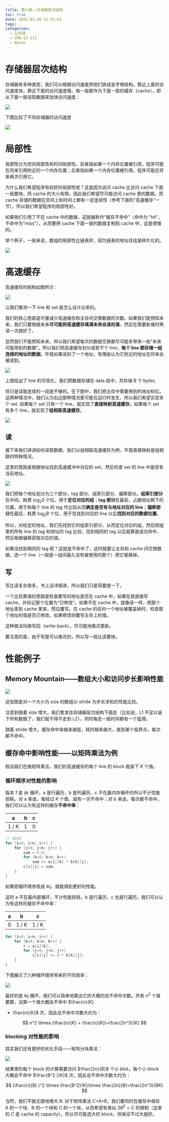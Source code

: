 ```yaml
---
title: 第六章——存储器层次结构
toc: true
date: 2025-03-20 11:25:61
tags:
categories:
  - 公开课
  - CMU-15-213
  - Notes
---
```


# 存储器层次结构

存储器有多种类型，我们可以根据访问速度把他们排成金字塔结构。靠近上面的访问速度快，靠近下面的访问速度慢。每一层都作为下面一层的缓存（cache），即从下面一层读取数据来加快访问速度：

![](/images/learning/open-course/CMU-15213/Notes/Chapter6/memory-hierarchy.png)

下图比较了不同存储器的访问速度

![](/images/learning/open-course/CMU-15213/Notes/Chapter6/memory-mountain.png)

# 局部性

局部性分为空间局部性和时间局部性。前者指如果一个内存位置被引用，程序可能在将来引用附近的一个内存位置；后者指如果一个内存位置被引用，程序可能在将来再次引用它。

为什么我们希望程序有较好的局部性呢？这是因为访问 cache 比访问 cache 下面一层要快，而 cache 的大小有限，因此我们希望尽可能访问 cache 里的数据。而 cache 存储的数据在空间上和时间上都有一定连续性（参考下面的“高速缓存”一节），所以我们希望程序的局部性好。

如果我们引用了不在 cache 中的数据，这就被称作“缓存不命中”（命中为 “hit”，不命中为“miss”），从而要把 cache 下面一层的数据复制到 cache 中，这是很慢的。

举个例子，一般来说，数组的局部性比链表好，因为链表的地址往往是碎片化的。

![](/images/learning/open-course/CMU-15213/Notes/Chapter6/cache-data-memory.png)

# 高速缓存

高速缓存的结构如图所示：

![](/images/learning/open-course/CMU-15213/Notes/Chapter6/cache.png)

让我们推测一下 line 和 set 是怎么设计出来的。

我们的核心思路是尽量减少高速缓存和主存间交换数据的次数。如果我们能预知未来，我们只要根据未来**尽可能把高速缓存填满未来会读的值**，然后在需要新值时再读一次就好了。

显然我们不能预知未来，所以我们希望每次的数据交换都尽可能多带来一些“未来可能用到的数据”。所以我们把高速缓存划分成若干个 line，**每个 line 都存储一组连续的地址的数据**。毕竟如果读到了一个地址，有理由认为它附近的地址在将来会被读到。

![](/images/learning/open-course/CMU-15213/Notes/Chapter6/cache-line.png)

上图给出了 line 的可视化，我们把数据存储在 data 段中，共存储 B 个 bytes.

但只是读取连续的一段是不够的。在下图中，我们把主存中需要用到的地址标红。这两种情况中，我们认为右边那种情况更可能在运行时发生，所以我们希望实现多个 set. 如果每个 set 只有一个 line，就实现了**直接映射高速缓存**。如果每个 set 有多个 line，就实现了**组相联高速缓存**。

![](/images/learning/open-course/CMU-15213/Notes/Chapter6/cache-set.png)

## 读

接下来我们讲讲如何读取数据，我们以组相联高速缓存为例，毕竟直接映射是组相联的特殊情况。

这里的思路是根据地址找到高速缓冲中对应的 set，然后检查 set 的 line 中是否有当前地址。

![](/images/learning/open-course/CMU-15213/Notes/Chapter6/cache-read.png)

我们把每个地址划分为三个部分，tag 部分、组索引部分、偏移部分。**组索引部分**在中间，耗费 $\log_2 S$ 个位，用于**定位对应的组**；**tag 部分**在最前，占据地址剩下的位置，用于和每个 line 的 tag 作比较从而**确定是否有与地址对应的 line**；**偏移部分**在最后，耗费 $\log_2 B$ 个位，用于在找到对应的 line 以后**找到对应的数据位置**。

所以，对给定的地址，我们先找到它的组索引部分，从而定位对应的组，然后把组里的所有 line 的 tag 和地址的 tag 比较，找到相同的 tag 以后就算是成功命中，然后根据偏移获取对应的值。

如果没找到相同的 tag 呢？这就是不命中了，这时就要让主存和 cache 间交换数据，选一个 line（一般是一组间最久没有被使用的那个）把它替换掉。

## 写

写比读复杂很多，书上没详细讲，所以我们只是简要提一下。

一个比较靠谱的思路是检查要写的地址是否在 cache 中，如果在就直接写 cache，并标记那个位置为“已修改”。如果不在 cache 中，就像读一样，把那个地址拿到 cache 里来，然后覆写。在 cache 的任何一个地址被覆盖掉时，检查那个地址的值是否已修改，如果修改则覆写主存上的值。

这种做法叫做写回（write-back），尽可能地推迟更新。

要注意的是，由于写是可以推迟的，所以写一般比读要快。

# 性能例子

## Memory Mountain——数组大小和访问步长影响性能

![](/images/learning/open-course/CMU-15213/Notes/Chapter6/memory-mountain.png)

这张图是对一个大小为 size 的数组以 stride 为步长求和的性能比较。

注意到随着 size 增大，我们愈发往存储器层次结构下面走（比如说，L1 不足以装下所有数据了，我们就不得不走到 L2），同时每走一层时间都有一个猛增。

随着 stride 增大，缓存命中率越来越低，耗时越来越大，直到某个临界点，每次都不命中。

## 缓存命中影响性能——以矩阵乘法为例

假设我们在做矩阵乘法，我们的高速缓存的每个 line 的 block 能装下 $K$ 个值。

### 循环顺序对性能的影响

版本 1 是 ijk 循环，a 是行遍历，b 是列遍历，c 不在最内存循环内所以不计性能损耗。对 a 来说，每经过 K 个值，就有一次不命中；对 b 来说，每次都不命中。我们可以认为有这样的缓存**不命中率**：

| a     | b   | c   |
| ----- | --- | --- |
| 1 / K | 1   | 0   |

```cpp
// 版本1
for (i=0; i<n; i++) {
    for (j=0; j<n; j++) {
        sum = 0.0;
        for (k=0; k<n; k++)
            sum += a[i][k] * b[k][j];
        c[i][j] = sum;
    }
}
```

如果把循环顺序改成 ikj，就能得到更好的性能。

这时 a 不在最内层循环，不计性能损耗，b 是行遍历，c 也是行遍历，我们可以认为有这样的缓存不命中率：

| a   | b     | c     |
| --- | ----- | ----- |
| 0   | 1 / K | 1 / K |

```cpp
for (i=0; i<n; i++) {
    for (k=0; k<n; k++) {
        r = a[i][k];
        for (j=0; j<n; j++)
            c[i][j] += r * b[k][j];
    }
}
```

下图展示了六种循环顺序带来的不同效率：

![](/images/learning/open-course/CMU-15213/Notes/Chapter6/matrix-order.png)

最好的是 ikj 循环，我们可以简单地算出它的大概的总不命中次数。共有 $n^2$ 个值要算，没算一个值大概会不命中 $\frac{n}{K}

- \frac{n}{K}$
  次，因此总不命中次数大约为：

$$
n^2 \times (\frac{n}{K} + \frac{n}{K})=\frac{2n^3}{K}
$$

### blocking 对性能的影响

其实我们还有更好的优化手段——矩阵分块乘法：

![](/images/learning/open-course/CMU-15213/Notes/Chapter6/matrix-blocking.png)

结果里的每个 block 的计算需要访问 $\frac{2n}{B}$ 个小 blck，每个小 block 大概会不命中 $\frac{B^2
}{K}$ 次，因此总不命中次数大约为：

$$
(\frac{n}{B}
)^2 \times \frac{B^2}{K}\times \frac{2n}{B}=\frac{2n^3}{BK}
$$

当然，我们不能无限地增大 $B$. 对于矩阵乘法 C=A×B，我们要同时在缓存中保存 A 的一个块、B 的一个块和 C 的一个块，从而希望有类似 $3B^2 < C$ 的限制（这里的 $C$ 是 cache 的 capacity）。所以尽可能选大的 block，但保证不过大就好。
